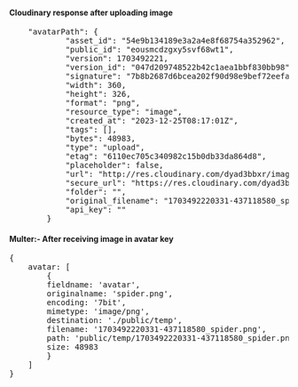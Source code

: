<h4>Cloudinary response after uploading image</h4>
<pre id="readme-text">
    "avatarPath": {
            "asset_id": "54e9b134189e3a2a4e8f68754a352962",
            "public_id": "eousmcdzgxy5svf68wt1",
            "version": 1703492221,
            "version_id": "047d209748522b42c1aea1bbf830bb98",
            "signature": "7b8b2687d6bcea202f90d98e9bef72eefa01745f",
            "width": 360,
            "height": 326,
            "format": "png",
            "resource_type": "image",
            "created_at": "2023-12-25T08:17:01Z",
            "tags": [],
            "bytes": 48983,
            "type": "upload",
            "etag": "6110ec705c340982c15b0db33da864d8",
            "placeholder": false,
            "url": "http://res.cloudinary.com/dyad3bbxr/image/upload/v1703492221/eousmcdzgxy5svf68wt1.png",
            "secure_url": "https://res.cloudinary.com/dyad3bbxr/image/upload/v1703492221/eousmcdzgxy5svf68wt1.png",
            "folder": "",
            "original_filename": "1703492220331-437118580_spider",
            "api_key": ""
        }
</pre> 

<h4>Multer:- After receiving image in avatar key</h4>
<pre id="readme-text">
{
    avatar: [
        {
        fieldname: 'avatar',
        originalname: 'spider.png',
        encoding: '7bit',
        mimetype: 'image/png',
        destination: './public/temp',
        filename: '1703492220331-437118580_spider.png',
        path: 'public/temp/1703492220331-437118580_spider.png',
        size: 48983
        }
    ]
}
</pre> 